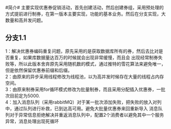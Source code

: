 #简介#
主要实现优惠券促销活动，首先创建活动，然后创建券组，采用预处理的方式提前进行制券，在第一版本主要实现，功能的基本业务。然后在分支实现，大数量和高并发问题。
<h2>分支1.1</h2>
1：解决优惠券编码重复问题，原先采用的是获取数据库所有的券，然后去比对是否重复，如果库数据量达百万的时候就会出现非常缓慢，而且会
出现经常制券失败等，所以此版本舍弃原先采用随机数的模式，通过推特的雪花算法来避免唯一，但是依然保留优惠券前缀和后缀。<br>
2：由原来的异步采用线程修改为线程池，以为高并发时候存在大量的线程占内存空间。<br>
3：由原来制券采用for循环模式修改为批量制券，而且采用分配插入优惠券，一批次目前定为5000.<br>
4：加入消息队列（采用rabbitMQ）对于某一批次添加失败，把失败的放入对列中，通过队列进行补救，已到达高可用。避免大批量优惠券来回重新导入
消息队列对于异常信息拒绝解决并重返消息队列中，配置2个消费者以避免其中一个服务异常，消息处理出现死循环
